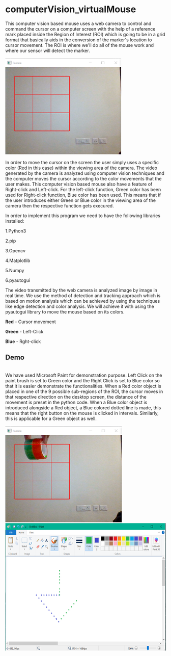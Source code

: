 # computerVision_virtualMouse

This computer vision based mouse uses a web camera to control and command the cursor on a computer screen with the help of a reference mark placed inside the Region of Interest (ROI) which is going to be in a grid format that basically aids in the conversion of the marker's location to cursor movement. The ROI is where we'll do all of the mouse work and where our sensor will detect the marker. 
<br><br>
<img src="images/ROI.png" height = "300">

In order to move the cursor on the screen the user simply uses a specific color (Red in this case) within the viewing area of the camera. The video generated by the camera is analyzed using computer vision techniques and the computer moves the cursor according to the color movements that the user makes. This computer vision based mouse also have a feature of Right-click and Left-click. For the left-click function, Green color has been used for Right-click function, Blue color has been used. This means that if the user introduces either Green or Blue color in the viewing area of the camera then the respective function gets execured.

In order to implement this program we need to have the following libraries installed:

1.Python3

2.pip

3.Opencv

4.Matplotlib

5.Numpy

6.pyautogui

The video transmitted by the web camera is analyzed image by image in real time. 
We use the method of detection and tracking approach which is based on motion analysis which can be achieved by using the techniques like edge detection and color analysis. We will achieve it with using the pyautogui library to move the mouse based on its colors.

<b>Red</b> - Cursor movement

<b>Green</b> - Left-Click

<b>Blue</b> - Rght-click

<h2>Demo</h2>
<br>
We have used Microsoft Paint for demonstration purpose. Left Click on the paint brush is set to Green color and the Right Click is set to Blue color so that it is easier demonstrate the functionalities.
When a Red color object is placed in one of the 9 possible sub-regions of the ROI, the cursor moves in that respective direction on the desktop screen, the distance of the movement is preset in the python code. 
When a Blue color object is introduced alongside a Red object, a Blue colored dotted line is made, this means that the right button on the mouse is clicked in intervals.
Similarly, this is applicable for a Green object as well.
 
<br>
<br>
<img src="images/Img1.png" height = "300">
<img src="images/Img2.png" height = "400">
